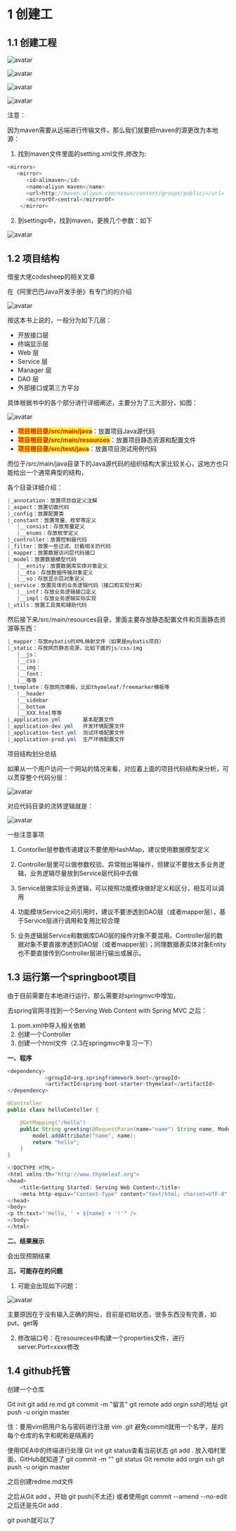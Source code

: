 # 1 创建工

## 1.1 创建工程

![avatar](./../assets/1-1.jpg)

![avatar](./../assets/1-2.jpg)

![avatar](./../assets/1-3.jpg)

![avatar](./../assets/1-4.jpg)

注意：

因为maven需要从远端进行传输文件，那么我们就要把maven的源更改为本地源：

1. 找到maven文件里面的setting.xml文件,修改为:

```java
<mirrors>
   <mirror>
      <id>alimaven</id>
      <name>aliyun maven</name>
      <url>http://maven.aliyun.com/nexus/content/groups/public/</url>
      <mirrorOf>central</mirrorOf>        
    </mirror>
```

2. 到settings中，找到maven，更换几个参数：如下

![avatar](./../assets/1-5.jpg)

## 1.2 项目结构

借鉴大佬codesheep的相关文章

在《阿里巴巴Java开发手册》有专门的的介绍

![avatar](./../assets/1-6.jpg)

按这本书上说的，一般分为如下几层：

* 开放接口层
* 终端显示层
* Web 层
* Service 层
* Manager 层
* DAO 层
* 外部接口或第三方平台

具体根据书中的各个部分进行详细阐述，主要分为了三大部分，如图：

![avatar](./../assets/1-7.jpg)

* <font color=red style="background:yellow"><b>项目根目录/src/main/java</b></font>：放置项目Java源代码
* <font color=red style="background:yellow"><b>项目根目录/src/main/resources</b></font>：放置项目静态资源和配置文件
* <font color=red style="background:yellow"><b>项目根目录/src/test/java</b></font>：放置项目测试用例代码

而位于/src/main/java目录下的Java源代码的组织结构大家比较关心，这地方也只能给出一个通常典型的结构，

各个目录详细介绍：

```java
|_annotation：放置项目自定义注解
|_aspect：放置切面代码
|_config：放置配置类
|_constant：放置常量、枚举等定义
   |__consist：存放常量定义
   |__enums：存放枚举定义
|_controller：放置控制器代码
|_filter：放置一些过滤、拦截相关的代码
|_mapper：放置数据访问层代码接口
|_model：放置数据模型代码
   |__entity：放置数据库实体对象定义
   |__dto：存放数据传输对象定义
   |__vo：存放显示层对象定义
|_service：放置具体的业务逻辑代码（接口和实现分离）
   |__intf：存放业务逻辑接口定义
   |__impl：存放业务逻辑实际实现
|_utils：放置工具类和辅助代码
```

然后接下来/src/main/resources目录，里面主要存放静态配置文件和页面静态资源等东西：

```java
|_mapper：存放mybatis的XML映射文件（如果是mybatis项目）
|_static：存放网页静态资源，比如下面的js/css/img
   |__js：
   |__css：
   |__img：
   |__font：
   |__等等
|_template：存放网页模板，比如thymeleaf/freemarker模板等
   |__header
   |__sidebar
   |__bottom
   |__XXX.html等等
|_application.yml       基本配置文件
|_application-dev.yml   开发环境配置文件
|_application-test.yml  测试环境配置文件
|_application-prod.yml  生产环境配置文件
```

项目结构划分总结

如果从一个用户访问一个网站的情况来看，对应着上面的项目代码结构来分析，可以贯穿整个代码分层：

![avatar](./../assets/1-8.jpg)

对应代码目录的流转逻辑就是：

![avatar](./../assets/1-9.jpg)

一些注意事项

1. Contorller层参数传递建议不要使用HashMap，建议使用数据模型定义

2. Controller层里可以做参数校验、异常抛出等操作，但建议不要放太多业务逻辑，业务逻辑尽量放到Service层代码中去做

3. Service层做实际业务逻辑，可以按照功能模块做好定义和区分，相互可以调用

4. 功能模块Service之间引用时，建议不要渗透到DAO层（或者mapper层），基于Service层进行调用和复用比较合理

5. 业务逻辑层Service和数据库DAO层的操作对象不要混用。Controller层的数据对象不要直接渗透到DAO层（或者mapper层）；同理数据表实体对象Entity也不要直接传到Controller层进行输出或展示。

## 1.3 运行第一个springboot项目

由于目前需要在本地进行运行，那么需要对springmvc中增加，

去spring官网寻找到一个Serving Web Content with Spring MVC
之后：
1. pom.xml中导入相关依赖
2. 创建一个Controller
3. 创建一个html文件（2.3在springmvc中复习一下）


<b>一、程序</b>

```java
<dependency>
            <groupId>org.springframework.boot</groupId>
            <artifactId>spring-boot-starter-thymeleaf</artifactId>
</dependency>

@Controller
public class helloContoller {

    @GetMapping("/hello")
    public String greeting(@RequestParam(name="name") String name, Model model) {
        model.addAttribute("name", name);
        return "hello";
    }
}

<!DOCTYPE HTML>
<html xmlns:th="http://www.thymeleaf.org">
<head>
    <title>Getting Started: Serving Web Content</title>
    <meta http-equiv="Content-Type" content="text/html; charset=UTF-8" />
</head>
<body>
<p th:text="'Hello, ' + ${name} + '!'" />
</body>
</html>
```

<b>二、结果展示</b>

会出现预期结果

<b>三、可能存在的问题</b>

1. 可能会出现如下问题：

![avatar](./../assets/1-10.jpg)

主要原因在于没有输入正确的网址，目前是初始状态，很多东西没有完善，如put、get等

2. 修改端口号：在resoureces中构建一个properties文件，进行server.Port=xxxx修改


## 1.4 github托管

创建一个仓库

Git init
git add re.md
git commit -m "留言"
git remote add orgin ssh的地址
git push -u origin master


住：要用vim把用户名与密码进行注册
vim .git
避免commit就用一个名字，是的每个仓库的名字和昵称是隔离的


使用IDEA中的终端进行处理
Git init
git status查看当前状态
git add . 放入咱村里面，GitHub就知道了
git commit -m ""
git status
Git remote add orgin ssh
git push -u origin master

之后创建redme.md文件

之后从Git add 。开始
git push(不太还)
或者使用git commit --amend --no-edit
之后还是先Git add .

git push就可以了










